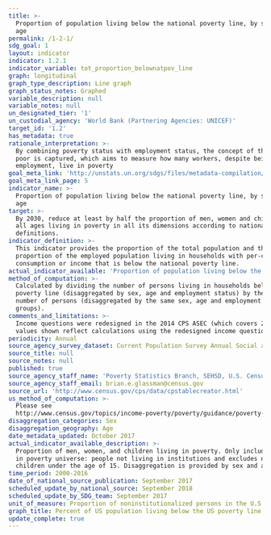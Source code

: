 ```yaml
---
title: >-
  Proportion of population living below the national poverty line, by sex and
  age
permalink: /1-2-1/
sdg_goal: 1
layout: indicator
indicator: 1.2.1
indicator_variable: tot_proportion_belownatpov_line
graph: longitudinal
graph_type_description: Line graph
graph_status_notes: Graphed
variable_description: null
variable_notes: null
un_designated_tier: '1'
un_custodial_agency: 'World Bank (Partnering Agencies: UNICEF)'
target_id: '1.2'
has_metadata: true
rationale_interpretation: >-
  By combining poverty status with employment status, the concept of the working
  poor is captured, which aims to measure how many workers, despite being in
  employment, live in poverty
goal_meta_link: 'http://unstats.un.org/sdgs/files/metadata-compilation/Metadata-Goal-1.pdf'
goal_meta_link_page: 5
indicator_name: >-
  Proportion of population living below the national poverty line, by sex and
  age
target: >-
  By 2030, reduce at least by half the proportion of men, women and children of
  all ages living in poverty in all its dimensions according to national
  definitions.
indicator_definition: >-
  This indicator provides the proportion of the total population and the
  proportion of the employed population living in households with per-capita
  consumption or income that is below the national poverty line.
actual_indicator_available: 'Proportion of population living below the US poverty line. '
method_of_computation: >-
  Calculated by dividing the number of persons living in households below the
  poverty line (disaggregated by sex, age and employment status) by the total
  number of persons (disaggregated by the same sex, age and employment status
  groups).
comments_and_limitations: >-
  Income questions were redesigned in the 2014 CPS ASEC (which covers 2013). The
  values shown reflect calculations using the redesigned income questions.
periodicity: Annual
source_agency_survey_dataset: Current Population Survey Annual Social and Economic Supplement
source_title: null
source_notes: null
published: true
source_agency_staff_name: 'Poverty Statistics Branch, SEHSD, U.S. Census Bureau'
source_agency_staff_email: brian.e.glassman@census.gov
source_url: 'http://www.census.gov/cps/data/cpstablecreator.html'
us_method_of_computation: >-
  Please see
  http://www.census.gov/topics/income-poverty/poverty/guidance/poverty-measures.html.
disaggregation_categories: Sex
disaggregation_geography: Age
date_metadata_updated: October 2017
actual_indicator_available_description: >-
  Proportion of men, women, and children living in poverty. Only includes people
  in poverty universe: people not living in institutions and excludes nonrelated
  children under the age of 15. Disaggregation is provided by sex and age.
time_period: 2000-2016
date_of_national_source_publication: September 2017
scheduled_update_by_national_source: September 2018
scheduled_update_by_SDG_team: September 2017
unit_of_measure: Proportion of noninstitutionalized persons in the U.S.
graph_title: Percent of US population living below the US poverty line
update_complete: true
---
```

